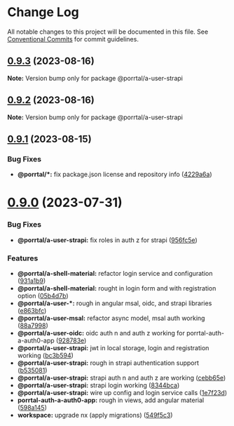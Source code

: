 # Change Log

All notable changes to this project will be documented in this file.
See [Conventional Commits](https://conventionalcommits.org) for commit guidelines.

## [0.9.3](https://github.com/Comcast/Porrtal/compare/v0.9.2...v0.9.3) (2023-08-16)

**Note:** Version bump only for package @porrtal/a-user-strapi

## [0.9.2](https://github.com/Comcast/Porrtal/compare/v0.9.1...v0.9.2) (2023-08-16)

**Note:** Version bump only for package @porrtal/a-user-strapi

## [0.9.1](https://github.com/Comcast/Porrtal/compare/v0.9.0...v0.9.1) (2023-08-15)

### Bug Fixes

- **@porrtal/\*:** fix package.json license and repository info ([4229a6a](https://github.com/Comcast/Porrtal/commit/4229a6ae297b5686316f2a4fc1e51fa3d73ff863))

# [0.9.0](https://github.com/datumgeek/porrtal/compare/v0.8.1...v0.9.0) (2023-07-31)

### Bug Fixes

- **@porrtal/a-user-strapi:** fix roles in auth z for strapi ([956fc5e](https://github.com/datumgeek/porrtal/commit/956fc5ee420ca3d8e2c9369cc5b96d24f588a1b5))

### Features

- **@porrtal/a-shell-material:** refactor login service and configuration ([931a1b9](https://github.com/datumgeek/porrtal/commit/931a1b97d87d47bf2a275c44f01dbf7748ed6af0))
- **@porrtal/a-shell-material:** rought in login form and with registration option ([05b4d7b](https://github.com/datumgeek/porrtal/commit/05b4d7b5721bade76f6ab2cc3fd950032b62ccbf))
- **@porrtal/a-user-\*:** rough in angular msal, oidc, and strapi libraries ([e863bfc](https://github.com/datumgeek/porrtal/commit/e863bfc5ffaa3767d3886ecdc3fce049eb3c7ad7))
- **@porrtal/a-user-msal:** refactor async model, msal auth working ([88a7998](https://github.com/datumgeek/porrtal/commit/88a7998175caaadc7c1398d556a1780bcae35519))
- **@porrtal/a-user-oidc:** oidc auth n and auth z working for porrtal-auth-a-auth0-app ([928783e](https://github.com/datumgeek/porrtal/commit/928783e45ccb592bd5183cd0ac312178690744c5))
- **@porrtal/a-user-strapi:** jwt in local storage, login and registration working ([bc3b594](https://github.com/datumgeek/porrtal/commit/bc3b594a3834e438c35e8f76a7bccc07624d393f))
- **@porrtal/a-user-strapi:** rough in strapi authentication support ([b535081](https://github.com/datumgeek/porrtal/commit/b5350815f8267319c1c5e41738e8427a8908821a))
- **@porrtal/a-user-strapi:** strapi auth n and auth z are working ([cebb65e](https://github.com/datumgeek/porrtal/commit/cebb65e74c97e432b8ec2aaeb27cfb833be96299))
- **@porrtal/a-user-strapi:** strapi login working ([8344bca](https://github.com/datumgeek/porrtal/commit/8344bca74e9c2f73fcd02831842dc389a4ce0b3a))
- **@porrtal/a-user-strapi:** wire up config and login service calls ([1e7f23d](https://github.com/datumgeek/porrtal/commit/1e7f23df367c948271569ba12930f5df415833f8))
- **porrtal-auth-a-auth0-app:** rough in views, add angular material ([598a145](https://github.com/datumgeek/porrtal/commit/598a145fc1896971e841776fa30eaa25e4c10949))
- **workspace:** upgrade nx (apply migrations) ([549f5c3](https://github.com/datumgeek/porrtal/commit/549f5c353259b49d668ad91397b9b05a7fadb7e7))

